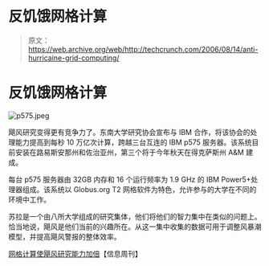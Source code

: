 # 反饥饿网格计算

> 原文：<https://web.archive.org/web/http://techcrunch.com/2006/08/14/anti-hurricaine-grid-computing/>

# 反饥饿网格计算

![p575.jpeg](img/c4fd6fb881868fd3048c0e2db3b9fc74.png)

飓风研究变得更有竞争力了。东南大学研究协会宣布与 IBM 合作，将该协会的处理能力提高到每秒 10 万亿次计算，跨越三台互连的 IBM p575 服务器。该系统目前安装在路易斯安那州和佐治亚州，第三个将于今年秋天在得克萨斯州 A&M 建成。

每台 p575 服务器由 32GB 内存和 16 个运行频率为 1.9 GHz 的 IBM Power5+处理器组成。该系统以 Globus.org T2 网格软件为特色，允许参与的大学在不同的环境中工作。

苏拉是一个由八所大学组成的研究集体，他们将他们的智力集中在类似的问题上。恰当地说，飓风是他们当前的兴趣所在。从这一集中收集的数据可用于调整风暴潮模型，并提高飓风警报的整体效率。

[网格计算使飓风研究能力加倍](https://web.archive.org/web/20210305114730/http://www.informationweek.com/story/showArticle.jhtml?articleID=191901933&cid=RSSfeed_IWK_All)【信息周刊】